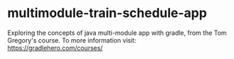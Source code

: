 # multimodule-train-schedule-app
Exploring the concepts of java multi-module app with gradle, from the Tom Gregory's course.
To more information visit: https://gradlehero.com/courses/
